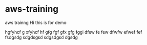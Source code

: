 # aws-training
aws trainng
Hi this is for demo


hgfyhcf
g
xfyhcf
hf
gfg
fgf
gfx
gfg
fggi
dfew
fe
few
dfwfw
efwef
fef
fsdgsdg
sdgdsgsd
sdgsdgsd
dgsdg
